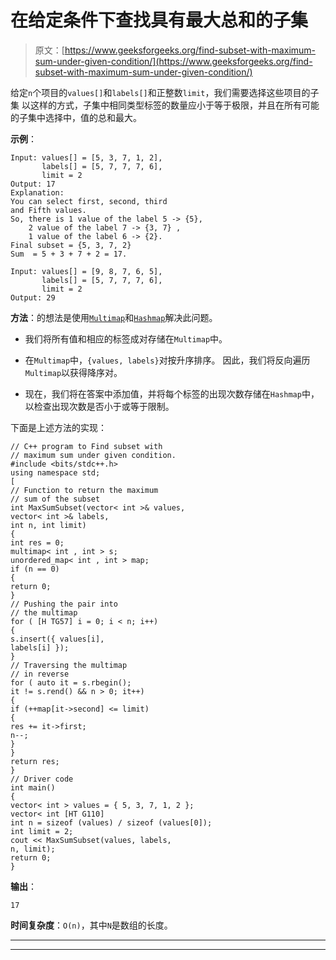 # 在给定条件下查找具有最大总和的子集

> 原文：[https://www.geeksforgeeks.org/find-subset-with-maximum-sum-under-given-condition/](https://www.geeksforgeeks.org/find-subset-with-maximum-sum-under-given-condition/)

给定`n`个项目的`values[]`和`labels[]`和正整数`limit`，我们需要选择这些项目的子集 以这样的方式，子集中相同类型标签的数量应小于等于极限，并且在所有可能的子集中选择中，值的总和最大。

**示例**：

```
Input: values[] = [5, 3, 7, 1, 2],
       labels[] = [5, 7, 7, 7, 6],
       limit = 2
Output: 17
Explanation:
You can select first, second, third 
and Fifth values.
So, there is 1 value of the label 5 -> {5},
    2 value of the label 7 -> {3, 7} ,
    1 value of the label 6 -> {2}.
Final subset = {5, 3, 7, 2}
Sum  = 5 + 3 + 7 + 2 = 17.

Input: values[] = [9, 8, 7, 6, 5],
       labels[] = [5, 7, 7, 7, 6],
       limit = 2
Output: 29

```

**方法**：的想法是使用[`Multimap`](https://www.geeksforgeeks.org/multimap-associative-containers-the-c-standard-template-library-stl/)和[`Hashmap`](https://www.geeksforgeeks.org/map-associative-containers-the-c-standard-template-library-stl/)解决此问题。

*   我们将所有值和相应的标签成对存储在`Multimap`中。

*   在`Multimap`中，`{values, labels}`对按升序排序。 因此，我们将反向遍历`Multimap`以获得降序对。

*   现在，我们将在答案中添加值，并将每个标签的出现次数存储在`Hashmap`中，以检查出现次数是否小于或等于限制。

下面是上述方法的实现：

```
// C++ program to Find subset with
// maximum sum under given condition.
#include <bits/stdc++.h>
using namespace std;
[
// Function to return the maximum
// sum of the subset
int MaxSumSubset(vector< int >& values,
vector< int >& labels,
int n, int limit)
{
int res = 0;
multimap< int , int > s;
unordered_map< int , int > map;
if (n == 0)
{
return 0;
}
// Pushing the pair into
// the multimap
for ( [H TG57] i = 0; i < n; i++)
{
s.insert({ values[i],
labels[i] });
}
// Traversing the multimap
// in reverse
for ( auto it = s.rbegin();
it != s.rend() && n > 0; it++)
{
if (++map[it->second] <= limit)
{
res += it->first;
n--;
}
}
return res;
}
// Driver code
int main()
{
vector< int > values = { 5, 3, 7, 1, 2 };
vector< int [HT G110]
int n = sizeof (values) / sizeof (values[0]);
int limit = 2;
cout << MaxSumSubset(values, labels,
n, limit);
return 0;
}
```

**输出**：

```
17

```

**时间复杂度**：`O(n)`，其中`N`是数组的长度。



* * *

* * *



